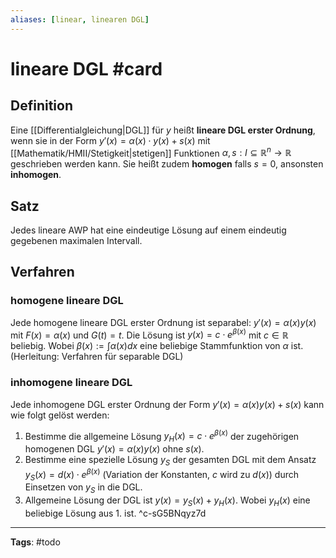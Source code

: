 ```yaml
---
aliases: [linear, linearen DGL]
---
```


# lineare DGL #card
## Definition
Eine [[Differentialgleichung|DGL]] für $y$ heißt **lineare DGL erster Ordnung**, wenn sie in der Form $y'(x) = \alpha(x) \cdot y(x) + s(x)$ mit [[Mathematik/HMII/Stetigkeit|stetigen]] Funktionen $\alpha , s: I \subseteq \mathbb{R}^{n} \to \mathbb{R}$ geschrieben werden kann. Sie heißt zudem **homogen** falls $s = 0$, ansonsten **inhomogen**.

## Satz
Jedes lineare AWP hat eine eindeutige Lösung auf einem eindeutig gegebenen maximalen Intervall.

## Verfahren
### homogene lineare DGL
Jede homogene lineare DGL erster Ordnung ist separabel: $y'(x) = \alpha(x) y(x)$ mit $F(x) = \alpha(x)$ und $G(t) = t$. Die Lösung ist $y(x) = c \cdot e^{\beta(x)}$ mit $c \in \mathbb{R}$ beliebig. Wobei $\beta(x) := \int \alpha(x) dx$ eine beliebige Stammfunktion von $\alpha$ ist.
(Herleitung: Verfahren für separable DGL)

### inhomogene lineare DGL
Jede inhomogene DGL erster Ordnung der Form $y'(x) = \alpha(x) y(x) + s(x)$ kann wie folgt gelöst werden:
1. Bestimme die allgemeine Lösung $y_{H}(x) = c \cdot e^{\beta(x)}$ der zugehörigen homogenen DGL $y'(x) = \alpha(x) y(x)$ ohne $s(x)$.
2. Bestimme eine spezielle Lösung $y_{S}$ der gesamten DGL mit dem Ansatz $y_{S}(x) = d(x) \cdot e^{\beta(x)}$ (Variation der Konstanten, $c$ wird zu $d(x)$) durch Einsetzen von $y_{S}$ in die DGL.
3. Allgemeine Lösung der DGL ist $y(x) = y_{S}(x) + y_{H}(x)$. Wobei $y_{H}(x)$ eine beliebige Lösung aus 1. ist.
^c-sG5BNqyz7d

---
**Tags**: #todo 